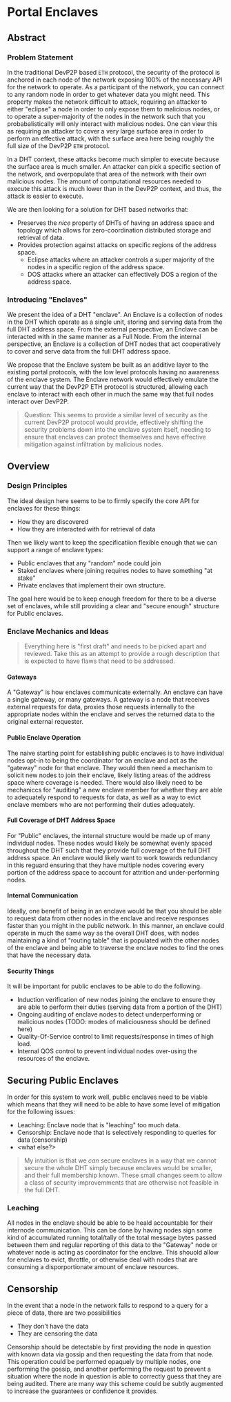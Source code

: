 # Portal Enclaves

## Abstract

### Problem Statement

In the traditional DevP2P based `ETH` protocol, the security of the protocol is anchored in each node of the network exposing 100% of the necessary API for the network to operate.  As a participant of the network, you can connect to any random node in order to get whatever data you might need.  This property makes the network difficult to attack, requiring an attacker to either "eclipse" a node in order to only expose them to malicious nodes, or to operate a super-majority of the nodes in the network such that you probabalistically will only interact with malicious nodes.  One can view this as requiring an attacker to cover a very large surface area in order to perform an effective attack, with the surface area here being roughly the full size of the DevP2P `ETH` protocol.

In a DHT context, these attacks become much simpler to execute because the surface area is much smaller.  An attacker can pick a specific section of the network, and overpopulate that area of the network with their own malicious nodes.  The amount of computational resources needed to execute this attack is much lower than in the DevP2P context, and thus, the attack is easier to execute.

We are then looking for a solution for DHT based networks that:

- Preserves the *nice* property of DHTs of having an address space and topology which allows for zero-coordination distributed storage and retrieval of data.
- Provides protection against attacks on specific regions of the address space.
  - Eclipse attacks where an attacker controls a super majority of the nodes in a specific region of the address space.
  - DOS attacks where an attacker can effectively DOS a region of the address space.

### Introducing "Enclaves"

We present the idea of a DHT "enclave".  An Enclave is a collection of nodes in the DHT which operate as a single unit, storing and serving data from the full DHT address space.  From the external perspective, an Enclave can be interacted with in the same manner as a Full Node.  From the internal perspective, an Enclave is a collection of DHT nodes that act cooperatively to cover and serve data from the full DHT address space.

We propose that the Enclave system be built as an additive layer to the existing portal protocols, with the low level protocols having no awareness of the enclave system.  The Enclave network would effectively emulate the current way that the DevP2P ETH protocol is structured, allowing each enclave to interact with each other in much the same way that full nodes interact over DevP2P.

> Question: This seems to provide a similar level of security as the current DevP2P protocol would provide, effectively shifting the security problems down into the enclave system itself, needing to ensure that enclaves can protect themselves and have effective mitigation against infiltration by malicious nodes.

## Overview

### Design Principles

The ideal design here seems to be to firmly specify the core API for enclaves for these things:

- How they are discovered
- How they are interacted with for retrieval of data

Then we likely want to keep the specificatiion flexible enough that we can support a range of enclave types:

- Public enclaves that any "random" node could join
- Staked enclaves where joining requires nodes to have something "at stake"
- Private enclaves that implement their own structure.

The goal here would be to keep enough freedom for there to be a diverse set of enclaves, while still providing a clear and "secure enough" structure for Public enclaves.

### Enclave Mechanics and Ideas

> Everything here is "first draft" and needs to be picked apart and reviewed.  Take this as an attempt to provide a rough description that is expected to have flaws that need to be addressed.

#### Gateways

A "Gateway" is how enclaves communicate externally.  An enclave can have a single gateway, or many gateways.  A gateway is a node that receives external requests for data, proxies those requests internally to the appropriate nodes within the enclave and serves the returned data to the original external requester.


#### Public Enclave Operation

The naive starting point for establishing public enclaves is to have individual nodes opt-in to being the coordinator for an enclave and act as the "gateway" node for that enclave.  They would then need a mechanism to solicit new nodes to join their enclave, likely listing areas of the address space where coverage is needed.  There would also likely need to be mechaniccs for "auditing" a new enclave member for whether they are able to adequately respond to requests for data, as well as a way to evict enclave members who are not performing their duties adequately.

#### Full Coverage of DHT Address Space

For "Public" enclaves, the internal structure would be made up of many individual nodes.  These nodes would likely be somewhat evenly spaced throughout the DHT such that they provide full coverage of the full DHT address space.  An enclave would likely want to work towards redundancy in this reguard ensuring that they have multiple nodes covering every portion of the address space to account for attrition and under-performing nodes.

#### Internal Communication

Ideally, one benefit of being in an enclave would be that you should be able to request data from other nodes in the enclave and receive responses faster than you might in the public network.  In this manner, an enclave could operate in much the same way as the overall DHT does, with nodes maintaining a kind of "routing table" that is populated with the other nodes of the enclave and being able to traverse the enclave nodes to find the ones that have the necessary data.

#### Security Things

It will be important for public enclaves to be able to do the following.

- Induction verification of new nodes joining the enclave to ensure they are able to perform their duties (serving data from a portion of the DHT)
- Ongoing auditing of enclave nodes to detect underperforming or malicious nodes (TODO: modes of maliciousness should be defined here)
- Quality-Of-Service control to limit requests/response in times of high load.
- Internal QOS control to prevent individual nodes over-using the resources of the enclave.

## Securing Public Enclaves

In order for this system to work well, public enclaves need to be viable which means that they will need to be able to have some level of mitigation for the following issues:

- Leaching: Enclave node that is "leaching" too much data.
- Censorship: Enclave node that is selectively responding to queries for data (censorship)
- <what else?>

> My intuition is that we *can* secure enclaves in a way that we cannot secure the whole DHT simply because enclaves would be smaller, and their full membership known.  These small changes seem to allow a class of security improvemments that are otherwise not feasible in the full DHT.

### Leaching

All nodes in the enclave should be able to be heald accountable for their internode communication.  This can be done by having nodes sign some kind of accumulated running total/tally of the total message bytes passed between them and regular reporting of this data to the "Gateway" node or whatever node is acting as coordinator for the enclave.  This shouold allow for enclaves to evict, throttle, or otherwise deal with nodes that are consuming a disporportionate amount of enclave resources.

## Censorship

In the event that a node in the network fails to respond to a query for a piece of data, there are two possibilities

- They don't have the data
- They are censoring the data

Censorship should be detectable by first providing the node in question with known data via gossip and then requesting the data from that node.  This operation could be performed opaquely by multiple nodes, one performing the gossip, and another performing the request to prevent a situation where the node in question is able to correctly guess that they are being audited.  There are many way this scheme could be subtly augmented to increase the guarantees or confidence it provides.
